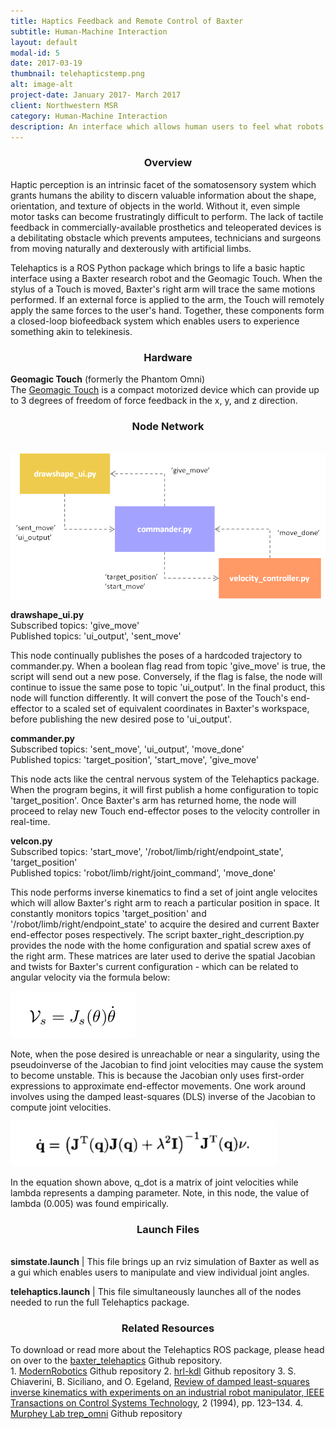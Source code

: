 ```yaml
---
title: Haptics Feedback and Remote Control of Baxter
subtitle: Human-Machine Interaction
layout: default
modal-id: 5
date: 2017-03-19
thumbnail: telehapticstemp.png
alt: image-alt
project-date: January 2017- March 2017
client: Northwestern MSR
category: Human-Machine Interaction
description: An interface which allows human users to feel what robots feel
---
```

<center><h3>Overview</h3></center>
Haptic perception is an intrinsic facet of the somatosensory system which grants humans the ability to discern valuable information about the shape, orientation, and texture of objects in the world. Without it, even simple motor tasks can become frustratingly difficult to perform. The lack of tactile feedback in commercially-available prosthetics and teleoperated devices is a debilitating obstacle which prevents amputees, technicians and surgeons from moving naturally and dexterously with artificial limbs.

Telehaptics is a ROS Python package which brings to life a basic haptic interface using a Baxter research robot and the Geomagic Touch. When the stylus of a Touch is moved, Baxter's right arm will trace the same motions performed. If an external force is applied to the arm, the Touch will remotely apply the same forces to the user's hand. Together, these components form a closed-loop biofeedback system which enables users to experience something akin to telekinesis.

<center><h3>Hardware</h3></center>
<b>Geomagic Touch</b> (formerly the Phantom Omni)<br>
The <a href="http://www.geomagic.com/en/products/phantom-omni/overview">Geomagic Touch</a> is a compact motorized device which can provide up to 3 degrees of freedom of force feedback in the x, y, and z direction.

<center><h3>Node Network</h3></center><br>

<img src="img/portfolio/5/telehaptics_nodenetwork1.png" width="800" class="center">

<b>drawshape_ui.py</b><br>
Subscribed topics: 'give_move'<br>
Published topics: 'ui_output', 'sent_move'

This node continually publishes the poses of a hardcoded trajectory to commander.py. When a boolean flag read from topic 'give_move' is true, the script will send out a new pose. Conversely, if the flag is false, the node will continue to issue the same pose to topic 'ui_output'. In the final product, this node will function differently. It will convert the pose of the Touch's end-effector to a scaled set of equivalent coordinates in Baxter's workspace, before publishing the new desired pose to 'ui_output'.

<b>commander.py</b><br>
Subscribed topics: 'sent_move', 'ui_output', 'move_done'<br>
Published topics: 'target_position', 'start_move', 'give_move'

This node acts like the central nervous system of the Telehaptics package. When the program begins, it will first publish a home configuration to topic 'target_position'. Once Baxter's arm has returned home, the node will proceed to relay new Touch end-effector poses to the velocity controller in real-time.

<b>velcon.py</b><br>
Subscribed topics: 'start_move', '/robot/limb/right/endpoint_state', 'target_position'<br>
Published topics: 'robot/limb/right/joint_command', 'move_done'

This node performs inverse kinematics to find a set of joint angle velocites which will allow Baxter's right arm to reach a particular position in space. It constantly monitors topics 'target_position' and '/robot/limb/right/endpoint_state' to acquire the desired and current Baxter end-effector poses respectively. The script baxter_right_description.py provides the node with the home configuration and spatial screw axes of the right arm. These matrices are later used to derive the spatial Jacobian and twists for Baxter's current configuration - which can be related to angular velocity via the formula below:

<img src="img/portfolio/5/jacobiantwist.png" class="center">

Note, when the pose desired is unreachable or near a singularity, using the pseudoinverse of the Jacobian to find joint velocities may cause the system to become unstable. This is because the Jacobian only uses first-order expressions to approximate end-effector movements. One work around involves using the damped least-squares (DLS) inverse of the Jacobian to compute joint velocities.

<img src="img/portfolio/5/leastsqreqn.png" class="center">

In the equation shown above, q_dot is a matrix of joint velocities while lambda represents a damping parameter. Note, in this node, the value of lambda (0.005) was found empirically.

<center><h3>Launch Files</h3></center><br>
<b>simstate.launch</b> |
This file brings up an rviz simulation of Baxter as well as a gui which enables users to manipulate and view individual joint angles.

<b>telehaptics.launch</b> |
This file simultaneously launches all of the nodes needed to run the full Telehaptics package.

<center><h3>Related Resources</h3></center>
To download or read more about the Telehaptics ROS package, please head on over to the <a href="https://github.com/stephanniec/baxter_telehaptics">baxter_telehaptics</a> Github repository.
<br>
1. <a href="https://github.com/HuanWeng/ModernRobotics">ModernRobotics</a> Github repository
2. <a href="https://github.com/gt-ros-pkg/hrl-kdl">hrl-kdl</a> Github repository
3. S. Chiaverini, B. Siciliano, and O. Egeland, <a href="/files/leastsqrinvkin.pdf">Review of damped least-squares inverse kinematics with experiments on an industrial robot manipulator, IEEE Transactions on Control Systems Technology</a>, 2 (1994), pp. 123–134.
4. <a href="https://github.com/MurpheyLab/trep_omni">Murphey Lab trep_omni</a> Github repository

